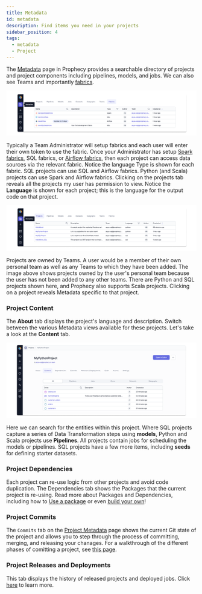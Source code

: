 ```yaml
---
title: Metadata
id: metadata
description: Find items you need in your projects
sidebar_position: 4
tags:
  - metadata
  - Project
---
```


The [Metadata](https://app.prophecy.io/metadata/entity/user) page in Prophecy provides a searchable directory of projects and project components including pipelines, models, and jobs. We can also see Teams and importantly [fabrics](/docs/concepts/fabrics/fabrics.md).

![Project Metadata](./img/project_metadata_1.png)

Typically a Team Administrator will setup fabrics and each user will enter their own token to use the fabric. Once your Administrator has setup [Spark fabrics](/docs/administration/Spark-fabrics/fabrics.md), SQL fabrics, or [Airflow fabrics](/Orchestration/airflow/setup/setup.md), then each project can access data sources via the relevant fabric. Notice the language Type is shown for each fabric. SQL projects can use SQL and Airflow fabrics. Python (and Scala) projects can use Spark and Airflow fabrics. Clicking on the projects tab reveals all the projects my user has permission to view. Notice the **Language** is shown for each project; this is the language for the output code on that project.

![Project Metadata SQL](./img/project_metadata_2.png)

Projects are owned by Teams. A user would be a member of their own personal team as well as any Teams to which they have been added. The image above shows projects owned by the user's personal team because the user has not been added to any other teams. There are Python and SQL projects shown here, and Prophecy also supports Scala projects. Clicking on a project reveals Metadata specific to that project.

### Project Content

The **About** tab displays the project's language and description. Switch between the various Metadata views available for these projects. Let's take a look at the **Content** tab.

![Project Metadata Python](./img/project_metadata_4.png)

Here we can search for the entities within this project. Where SQL projects capture a series of Data Transformation steps using **models**, Python and Scala projects use **Pipelines**. All projects contain jobs for scheduling the models or pipelines. SQL projects have a few more items, including **seeds** for defining starter datasets.

### Project Dependencies

Each project can re-use logic from other projects and avoid code duplication. The Dependencies tab shows the Packages that the current project is re-using. Read more about Packages and Dependencies, including how to [Use a package](/docs/extensibility/package-hub/package-hub.md#use-a-package) or even [build your own](/docs/extensibility/package-hub/package-hub.md#build-a-package)!

### Project Commits

The `Commits` tab on the [Project Metadata](#project-metadata) page shows the current Git state of the project and allows you to step through the process of committing, merging, and releasing your chanages. For a walkthrough of the different phases of comitting a project, see [this page](/docs/concepts/project/project.md#3-integrate-changes).

### Project Releases and Deployments

This tab displays the history of released projects and deployed jobs. Click [here](docs/ci-cd/deployment/deployment.md) to learn more.
